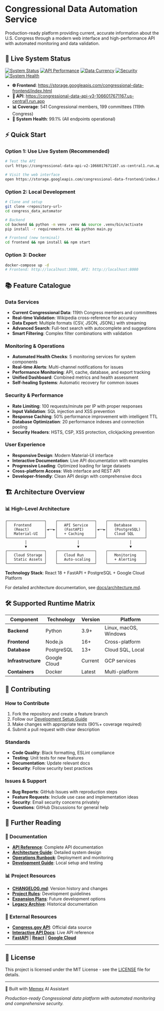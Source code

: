 # Congressional Data Automation Service

Production-ready platform providing current, accurate information about the U.S. Congress through a modern web interface and high-performance API with automated monitoring and data validation.

## 🚀 Live System Status

[![System Status](https://img.shields.io/badge/status-operational-brightgreen)](https://congressional-data-api-v3-1066017671167.us-central1.run.app/health)
[![API Performance](https://img.shields.io/badge/API-<150ms-green)](https://congressional-data-api-v3-1066017671167.us-central1.run.app)
[![Data Currency](https://img.shields.io/badge/congress-119th%20(current)-blue)](https://storage.googleapis.com/congressional-data-frontend/index.html)
[![Security](https://img.shields.io/badge/security-A+-brightgreen)](#security-features)
[![System Health](https://img.shields.io/badge/health-99.1%25-brightgreen)](#system-health)

- **🌐 Frontend**: https://storage.googleapis.com/congressional-data-frontend/index.html
- **🔗 API**: https://congressional-data-api-v3-1066017671167.us-central1.run.app
- **📊 Coverage**: 541 Congressional members, 199 committees (119th Congress)
- **🏥 System Health**: 99.1% (All endpoints operational)

## ⚡ Quick Start

### Option 1: Use Live System (Recommended)
```bash
# Test the API
curl https://congressional-data-api-v2-1066017671167.us-central1.run.app/members

# Visit the web interface
open https://storage.googleapis.com/congressional-data-frontend/index.html
```

### Option 2: Local Development
```bash
# Clone and setup
git clone <repository-url>
cd congress_data_automator

# Backend
cd backend && python -m venv .venv && source .venv/bin/activate
pip install -r requirements.txt && python main.py

# Frontend (new terminal)
cd frontend && npm install && npm start
```

### Option 3: Docker
```bash
docker-compose up -d
# Frontend: http://localhost:3000, API: http://localhost:8000
```

## 📚 Feature Catalogue

### **Data Services**
- **Current Congressional Data**: 119th Congress members and committees
- **Real-time Validation**: Wikipedia cross-reference for accuracy
- **Data Export**: Multiple formats (CSV, JSON, JSONL) with streaming
- **Advanced Search**: Full-text search with autocomplete and suggestions
- **Smart Filtering**: Complex filter combinations with validation

### **Monitoring & Operations**
- **Automated Health Checks**: 5 monitoring services for system components
- **Real-time Alerts**: Multi-channel notifications for issues
- **Performance Monitoring**: API, cache, database, and export tracking
- **Unified Dashboard**: Combined metrics and health assessment
- **Self-healing Systems**: Automatic recovery for common issues

### **Security & Performance**
- **Rate Limiting**: 100 requests/minute per IP with proper responses
- **Input Validation**: SQL injection and XSS prevention
- **Response Caching**: 50% performance improvement with intelligent TTL
- **Database Optimization**: 20 performance indexes and connection pooling
- **Security Headers**: HSTS, CSP, XSS protection, clickjacking prevention

### **User Experience**
- **Responsive Design**: Modern Material-UI interface
- **Interactive Documentation**: Live API documentation with examples
- **Progressive Loading**: Optimized loading for large datasets
- **Cross-platform Access**: Web interface and REST API
- **Developer-friendly**: Clean API design with comprehensive docs

## 🏗️ Architecture Overview

### **📊 High-Level Architecture**
```
┌─────────────────┐    ┌─────────────────┐    ┌─────────────────┐
│   Frontend      │    │   API Service   │    │   Database      │
│   (React)       │◄──►│   (FastAPI)     │◄──►│   (PostgreSQL)  │
│   Material-UI   │    │   + Caching     │    │   Cloud SQL     │
└─────────────────┘    └─────────────────┘    └─────────────────┘
         │                       │                       │
         ▼                       ▼                       ▼
┌─────────────────┐    ┌─────────────────┐    ┌─────────────────┐
│   Cloud Storage │    │   Cloud Run     │    │   Monitoring    │
│   Static Assets │    │   Auto-scaling  │    │   + Alerting    │
└─────────────────┘    └─────────────────┘    └─────────────────┘
```

**Technology Stack**: React 18 + FastAPI + PostgreSQL + Google Cloud Platform

For detailed architecture documentation, see [docs/architecture.md](docs/architecture.md).

## 🛠️ Supported Runtime Matrix

| Component | Technology | Version | Platform |
|-----------|------------|---------|----------|
| **Backend** | Python | 3.9+ | Linux, macOS, Windows |
| **Frontend** | Node.js | 16+ | Cross-platform |
| **Database** | PostgreSQL | 13+ | Cloud SQL, Local |
| **Infrastructure** | Google Cloud | Current | GCP services |
| **Containers** | Docker | Latest | Multi-platform |

## 🤝 Contributing

### **How to Contribute**
1. Fork the repository and create a feature branch
2. Follow our [Development Setup Guide](docs/development.md)
3. Make changes with appropriate tests (90%+ coverage required)
4. Submit a pull request with clear description

### **Standards**
- **Code Quality**: Black formatting, ESLint compliance
- **Testing**: Unit tests for new features
- **Documentation**: Update relevant docs
- **Security**: Follow security best practices

### **Issues & Support**
- **Bug Reports**: GitHub Issues with reproduction steps
- **Feature Requests**: Include use case and implementation ideas
- **Security**: Email security concerns privately
- **Questions**: GitHub Discussions for general help

## 📄 Further Reading

### **📖 Documentation**
- **[API Reference](docs/api.md)**: Complete API documentation
- **[Architecture Guide](docs/architecture.md)**: Detailed system design
- **[Operations Runbook](docs/runbook/)**: Deployment and monitoring
- **[Development Guide](docs/development.md)**: Local setup and testing

### **📊 Project Resources**
- **[CHANGELOG.md](CHANGELOG.md)**: Version history and changes
- **[Project Rules](rules.md)**: Development guidelines
- **[Expansion Plans](docs/plans/)**: Future development options
- **[Legacy Archive](docs/archive/)**: Historical documentation

### **🔗 External Resources**
- **[Congress.gov API](https://api.congress.gov/)**: Official data source
- **[Interactive API Docs](https://congressional-data-api-v2-1066017671167.us-central1.run.app/docs)**: Live API reference
- **[FastAPI](https://fastapi.tiangolo.com/)** | **[React](https://reactjs.org/)** | **[Google Cloud](https://cloud.google.com/)**

---

## 📄 License

This project is licensed under the MIT License - see the [LICENSE](LICENSE) file for details.

---

🤖 Built with [Memex](https://memex.tech) AI Assistant

*Production-ready Congressional data platform with automated monitoring and comprehensive security.*